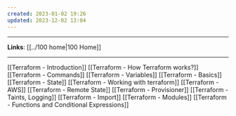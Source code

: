 ```yaml
---
created: 2023-01-02 19:26
updated: 2023-12-02 13:04
---
```

---
**Links**: [[../100 home|100 Home]]

---
[[Terraform - Introduction]]
[[Terraform - How Terraform works?]]
[[Terraform - Commands]]
[[Terraform - Variables]]
[[Terraform - Basics]]
[[Terraform - State]]
[[Terraform - Working with terraform]]
[[Terraform - AWS]]
[[Terraform - Remote State]]
[[Terraform - Provisioner]]
[[Terraform - Taints, Logging]]
[[Terraform - Import]]
[[Terraform - Modules]]
[[Terraform - Functions and Conditional Expressions]]